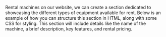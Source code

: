 

Rental machines on our website, we can create a section dedicated to showcasing the different types of equipment available for rent. Below is an example of how you can structure this section in HTML, along with some CSS for styling. This section will include details like the name of the machine, a brief description, key features, and rental pricing.
